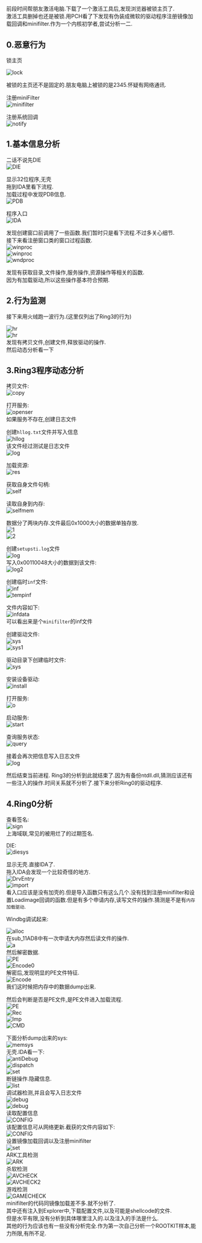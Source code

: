 # 

前段时间帮朋友激活电脑.下载了一个激活工具后,发现浏览器被锁主页了.\
激活工具删掉也还是被锁.用PCH看了下发现有伪装成微软的驱动程序注册镜像加载回调和minifilter.作为一个内核初学者,尝试分析一二.

## 0.恶意行为

锁主页

![lock](img/lock.png)

被锁的主页还不是固定的.朋友电脑上被锁的是2345.怀疑有网络通讯.

注册miniFilter\
![minifilter](img/minifilter.png)

注册系统回调\
![notify](img/notify.png)

## 1.基本信息分析

二话不说先DIE\
![DIE](img/DIE.png)

显示32位程序,无壳\
拖到IDA里看下流程.\
加载过程中发现PDB信息.\
![PDB](img/PDB.png)

程序入口\
![IDA](img/IDA.png)

发现创建窗口前调用了一些函数.我们暂时只是看下流程.不过多关心细节.\
接下来看注册窗口类的窗口过程函数.\
![winproc](img/Wndproc.png)\
![winproc](img/Wnd.png)\
![wndproc](img/Wndproc3.png)

发现有获取目录,文件操作,服务操作,资源操作等相关的函数.\
因为有加载驱动,所以这些操作基本符合预期.

## 2.行为监测

接下来用火绒跑一波行为.(这里仅列出了Ring3的行为)

![hr](img/hr.png)\
![hr](img/2019-06-04-04-25-26.png)\
发现有拷贝文件,创建文件,释放驱动的操作.\
然后动态分析看一下

## 3.Ring3程序动态分析

拷贝文件:\
![copy](img/copy.png)

打开服务:\
![openser](img/openser.png)\
如果服务不存在,创建日志文件

创建`hllog.txt`文件并写入信息\
![hllog](img/hllog.png)\
该文件经过测试是日志文件\
![log](img/log.png)

加载资源:\
![res](img/res.png)

获取自身文件句柄:\
![self](img/self.png)

读取自身到内存:\
![selfmem](img/selftomem.png)

数据分了两块内存.文件最后0x1000大小的数据单独存放.\
![1](img/block1.png)\
![2](img/block2.png)

创建`setupsti.log`文件\
![log](img/logfile.png)\
写入0x00110048大小的数据到该文件:\
![log2](img/tologfile.png)

创建临时`inf`文件:\
![inf](img/inf.png)\
![tempinf](img/temp_inf.png)

文件内容如下:\
![infdata](img/inf_.png)\
可以看出来是个`minifilter`的inf文件

创建驱动文件:\
![sys](img/sys.png)\
![sys1](img/sysfile.png)

驱动目录下创建临时文件:\
![sys](img/systemp.png)

安装设备驱动:\
![install](img/install.png)

打开服务:\
![o](img/2019-06-07-21-05-31.png)

启动服务:\
![start](img/start.png)

查询服务状态:\
![query](img/query.png)

接着会再次把信息写入日志文件\
![log](img/log3.png)

然后结束当前进程.
Ring3的分析到此就结束了.因为有备份ntdll.dll,猜测应该还有一些注入的操作.时间关系就不分析了.接下来分析Ring0的驱动程序.

## 4.Ring0分析

查看签名:\
![sign](img/sign.png)\
上海域联,常见的被用烂了的过期签名.

DIE:\
![diesys](img/diesys.png)

显示无壳.直接IDA了.\
拖入IDA会发现一个比较奇怪的地方.\
![DrvEntry](img/Entry.png)\
![import](img/import.png)\
看入口应该是没有加壳的.但是导入函数只有这么几个.没有找到注册minifilter和设置Loadimage回调的函数.但是有多个申请内存,读写文件的操作.猜测是不是有`内存加载驱动`.


Windbg调试起来:

![alloc](img/alloc.png)\
在sub_11AD8中有一次申请大内存然后读文件的操作.\
![a](img/ReadFile.png)\
然后解密数据.\
![PE](img/PEBuffer.png)\
![Encode0](img/Encode0.png)\
解密后,发现明显的PE文件特征.\
![Encode](img/Encode.png)\
我们这时候把内存中的数据dump出来.

然后会判断是否是PE文件,是PE文件进入加载流程.\
![PE](img/PE_Load.png)\
![Rec](img/REC.png)\
![Imp](img/ImportTab.png)\
![CMD](img/CMD.png)

下面分析dump出来的sys:\
![memsys](img/memsys.png)\
无壳.IDA看一下:\
![antiDebug](img/antiDebug.png)\
![dispatch](img/Dispatch.png)\
![set](img/set.png)\
断链操作.隐藏信息.\
![list](img/list.png)\
调试器检测,并且会写入日志文件\
![debug](img/debugcheck.png)\
![debug](img/debug2.png)\
读取配置信息\
![CONFIG](img/CONFIG.png)\
该配置信息可从网络更新.截获的文件内容如下:\
![CONFIG](img/configfile.png)\
设置镜像加载回调以及注册minifilter\
![set](img/set3.png)\
ARK工具检测\
![ARK](img/ARK.png)\
杀软检测\
![AVCHECK](img/AVCheck.png)\
![AVCHECK2](img/AVCHECK2.png)\
游戏检测\
![GAMECHECK](img/GAMECheck.png)\
minifilter的代码同镜像加载差不多.就不分析了.\
其中还有注入到Explorer中,下载配置文件,以及可能是shellcode的文件.\
但是水平有限,没有分析到具体哪里注入的.以及注入的手法是什么.\
其他的行为应该也有一些没有分析完全.作为第一次自己分析一个ROOTKIT样本,能力所限,有所不足.
